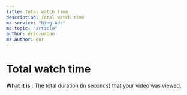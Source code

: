 ```yaml
---
title: Total watch time
description: Total watch time
ms.service: "Bing-Ads"
ms.topic: "article"
author: eric-urban
ms.author: eur
---
```


# Total watch time

**What it is** : The total duration (in seconds) that your video was viewed.


